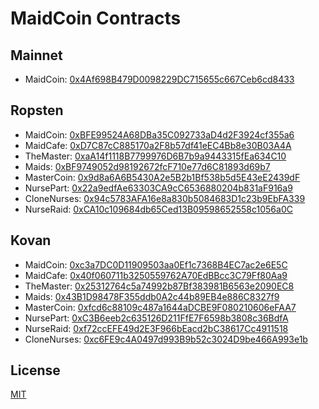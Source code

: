 # MaidCoin Contracts

## Mainnet
- MaidCoin: [0x4Af698B479D0098229DC715655c667Ceb6cd8433](https://etherscan.io/address/0x4Af698B479D0098229DC715655c667Ceb6cd8433)

## Ropsten
- MaidCoin: [0xBFE99524A68DBa35C092733aD4d2F3924cf355a6](https://ropsten.etherscan.io/address/0xBFE99524A68DBa35C092733aD4d2F3924cf355a6)
- MaidCafe: [0xD7C87cC885170a2F8b57df41eEC4Bb8e30B03A4A](https://ropsten.etherscan.io/address/0xD7C87cC885170a2F8b57df41eEC4Bb8e30B03A4A)
- TheMaster: [0xaA14f1118B7799976D6B7b9a9443315fEa634C10](https://ropsten.etherscan.io/address/0xaA14f1118B7799976D6B7b9a9443315fEa634C10)
- Maids: [0xBF9749052d98192672fcF710e77d6C81893d69b7](https://ropsten.etherscan.io/address/0xBF9749052d98192672fcF710e77d6C81893d69b7)
- MasterCoin: [0x9d8a6A6B5430A2e5B2b1Bf538b5d5E43eE2439dF](https://ropsten.etherscan.io/address/0x9d8a6A6B5430A2e5B2b1Bf538b5d5E43eE2439dF)
- NursePart: [0x22a9edfAe63303CA9cC6536880204b831aF916a9](https://ropsten.etherscan.io/address/0x22a9edfAe63303CA9cC6536880204b831aF916a9)
- CloneNurses: [0x94c5783AFA16e8a830b5084683D1c23b9EbFA339](https://ropsten.etherscan.io/address/0x94c5783AFA16e8a830b5084683D1c23b9EbFA339)
- NurseRaid: [0xCA10c109684db65Ced13B09598652558c1056a0C](https://ropsten.etherscan.io/address/0xCA10c109684db65Ced13B09598652558c1056a0C)

## Kovan
- MaidCoin: [0xc3a7DC0D11909503aa0Ef1c7368B4EC7ac2e6E5C](https://kovan.etherscan.io/address/0xc3a7DC0D11909503aa0Ef1c7368B4EC7ac2e6E5C)
- MaidCafe: [0x40f060711b3250559762A70EdBBcc3C79Ff80Aa9](https://kovan.etherscan.io/address/0x40f060711b3250559762A70EdBBcc3C79Ff80Aa9)
- TheMaster: [0x25312764c5a74992b87Bf383981B6563e2090EC8](https://kovan.etherscan.io/address/0x25312764c5a74992b87Bf383981B6563e2090EC8)
- Maids: [0x43B1D98478F355ddb0A2c44b89EB4e886C8327f9](https://kovan.etherscan.io/address/0x43B1D98478F355ddb0A2c44b89EB4e886C8327f9)
- MasterCoin: [0xfcd6c88109c487a1644aDCBE9F080210606eFAA7](https://kovan.etherscan.io/address/0xfcd6c88109c487a1644aDCBE9F080210606eFAA7)
- NursePart: [0xC3B6eeb2c635126D211FfE7F6598b3808c36BdfA](https://kovan.etherscan.io/address/0xC3B6eeb2c635126D211FfE7F6598b3808c36BdfA)
- NurseRaid: [0xf72ccEFE49d2E3F966bEacd2bC38617Cc4911518](https://kovan.etherscan.io/address/0xf72ccEFE49d2E3F966bEacd2bC38617Cc4911518)
- CloneNurses: [0xc6FE9c4A0497d993B9b52c3024D9be466A993e1b](https://kovan.etherscan.io/address/0xc6FE9c4A0497d993B9b52c3024D9be466A993e1b)

## License
[MIT](LICENSE)
